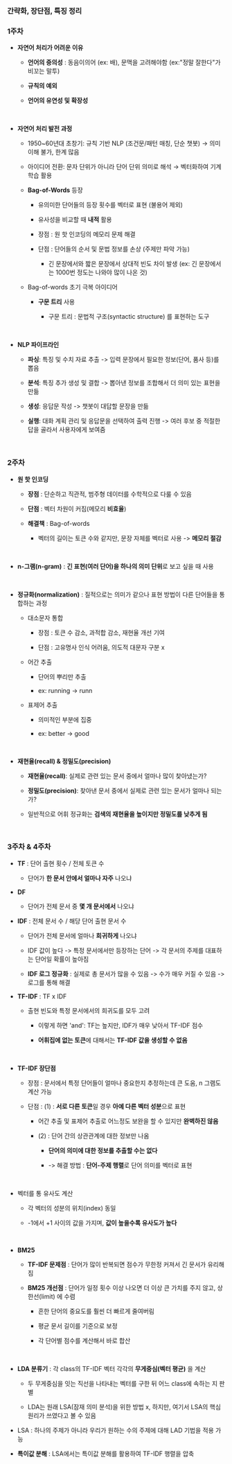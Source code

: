 ### 간략화, 장단점, 특징 정리 

### 1주차

- **자연어 처리가 어려운 이유**

    - **언어의 중의성** : 동음이의어 (ex: 배), 문맥을 고려해야함 (ex:"정말 잘한다"가 비꼬는 말투)

    - **규칙의 예외**
 
    - **언어의 유연성 및 확장성**
 
<br/>

- **자연어 처리 발전 과정**

    - 1950~60년대 초창기: 규칙 기반 NLP (조건문/패턴 매칭, 단순 챗봇) → 의미 이해 불가, 한계 많음

    - 아이디어 전환: 문자 단위가 아니라 단어 단위 의미로 해석 → 벡터화하여 기계학습 활용

    - **Bag-of-Words** 등장
 
        - 유의미한 단어들의 등장 횟수를 벡터로 표현 (불용어 제외)
     
        - 유사성을 비교할 때 **내적** 활용
        
        - 장점 : 원 핫 인코딩의 메모리 문제 해결 

        - 단점 : 단어들의 순서 및 문법 정보를 손상 (주제만 파악 가능)
     
            -  긴 문장에서와 짧은 문장에서 상대적 빈도 차이 발생 (ex: 긴 문장에서는 1000번 정도는 나와야 많이 나온 것)

    - Bag-of-words 초기 극복 아이디어
 
        - **구문 트리** 사용
     
            - 구문 트리 : 문법적 구조(syntactic structure) 를 표현하는 도구

        
<br/>   

- **NLP 파이프라인**

    - **파싱**: 특징 및 수치 자료 추출 -> 입력 문장에서 필요한 정보(단어, 품사 등)를 뽑음

    - **분석**: 특징 추가 생성 및 결합 -> 뽑아낸 정보를 조합해서 더 의미 있는 표현을 만듦

    - **생성**: 응답문 작성 -> 챗봇이 대답할 문장을 만듦

    - **실행**: 대화 계획 관리 및 응답문을 선택하여 출력 진행 -> 여러 후보 중 적절한 답을 골라서 사용자에게 보여줌

<br/>

### 2주차 

- **원 핫 인코딩**

    - **장점** : 단순하고 직관적, 범주형 데이터를 수학적으로 다룰 수 있음

    - **단점** : 벡터 차원이 커짐(메모리 **비효율**)

    - **해결책** : Bag-of-words
 
        -  벡터의 길이는 토큰 수와 같지만, 문장 자체를 벡터로 사용 -> **메모리 절감**

<br/>

- **n-그램(n-gram)** : **긴 표현(여러 단어)을 하나의 의미 단위**로 보고 싶을 때 사용

<br/>

- **정규화(normalization)** : 질적으로는 의미가 같으나 표현 방법이 다른 단어들을 통합하는 과정

  - 대소문자 통합
 
      - 장점 : 토큰 수 감소, 과적합 감소, 재현율 개선 기여
   
      - 단점 : 고유명사 인식 어려움, 의도적 대문자 구분 x 

  - 어간 추출
 
      - 단어의 뿌리만 추출 
 
      - ex: running → runn

  - 표제어 추출
 
      - 의미적인 부분에 집중
   
      - ex: better → good

<br/>

- **재현율(recall) & 정밀도(precision)**

    - **재현율(recall)**: 실제로 관련 있는 문서 중에서 얼마나 많이 찾아냈는가?

    - **정밀도(precision)**: 찾아낸 문서 중에서 실제로 관련 있는 문서가 얼마나 되는가?
 
    - 일반적으로 어휘 정규화는 **검색의 재현율을 높이지만 정밀도를 낮추게 됨**

<br/>

### 3주차 & 4주차

- **TF** : 단어 출현 횟수 / 전체 토큰 수

    - 단어가 **한 문서 안에서 얼마나 자주** 나오냐 

- **DF**

    - 단어가 전체 문서 중 **몇 개 문서에서** 나오냐
  
- **IDF** : 전체 문서 수 / 해당 단어 출현 문서 수

    - 단어가 전체 문서에 얼마나 **희귀하게** 나오냐

    - IDF 값이 높다 ->  특정 문서에서만 등장하는 단어 -> 각 문서의 주제를 대표하는 단어일 확률이 높아짐
 
    - **IDF 로그 정규화** : 실제로 총 문서가 많을 수 있음 -> 수가 매우 커질 수 있음 -> 로그를 통해 해결
 
- **TF-IDF** : TF x IDF

    - 출현 빈도와 특정 문서에서의 희귀도를 모두 고려
 
        - 이렇게 하면 'and': TF는 높지만, IDF가 매우 낮아서 TF-IDF 점수
     
        - **어휘집에 없는 토큰**에 대해서는 **TF-IDF 값을 생성할 수 없음**

<br/>

- **TF-IDF 장단점**

    - 장점 : 문서에서 특정 단어들이 얼마나 중요한지 추정하는데 큰 도움, n 그램도 계산 가능
 
    - 단점 : (1) : **서로 다른 토큰**일 경우 **아예 다른 벡터 성분**으로 표현
 
        - 어간 추출 및 표제어 추출로 어느정도 보완을 할 수 있지만 **완벽하진 않음**
     
        - (2) : 단어 간의 상관관계에 대한 정보만 나옴
     
            - **단어의 의미에 대한 정보를 추출할 수는 없다**
         
            - -> 해결 방법 : **단어-주제 행렬**로 단어 의미를 벡터로 표현 
<br/>

- 벡터를 통 유사도 계산

    - 각 벡터의 성분의 위치(index) 동일
 
    - -1에서 +1 사이의 값을 가지며, **값이 높을수록 유사도가 높다**

<br/>

- **BM25**

    - **TF-IDF 문제점** : 단어가 많이 반복되면 점수가 무한정 커져서 긴 문서가 유리해짐

    - **BM25 개선점** : 단어가 일정 횟수 이상 나오면 더 이상 큰 가치를 주지 않고, 상한선(limit) 에 수렴
 
        - 흔한 단어의 중요도를 훨씬 더 빠르게 줄여버림
     
        - 평균 문서 길이를 기준으로 보정
     
        - 각 단어별 점수를 계산해서 바로 합산 

<br/>

- **LDA 분류기** : 각 class의 TF-IDF 벡터 각각의 **무게중심(벡터 평균)** 을 계산

    - 두 무게중심을 잇는 직선을 나타내는 벡터를 구한 뒤 어느 class에 속하는 지 판별
 
    - LDA는 원래 LSA(잠재 의미 분석)을 위한 방법 x, 하지만, 여기서 LSA의 핵심 원리가 쓰였다고 볼 수 있음

- LSA : 하나의 주제가 아니라 우리가 원하는 수의 주제에 대해 LAD 기법을 적용 가능

- **특이값 분해** : LSA에서는 특이값 분해를 활용하여 TF-IDF 행렬을 압축





